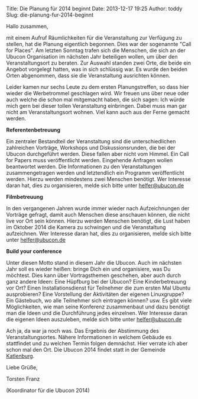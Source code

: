 Title: Die Planung für 2014 beginnt
Date: 2013-12-17 19:25
Author: toddy
Slug: die-planung-fur-2014-beginnt

<!--break--><!--break-->

Hallo zusammen,


mit einem Aufruf Räumlichkeiten für die Veranstaltung zur Verfügung zu
stellen, hat die Planung eigentlich begonnen. Dies war der sogenannte
"Call for Places". Am letzten Sonntag trafen sich die Menschen, die sich
an der Ubucon Organisation im nächsten Jahr beteiligen wollen, um über
den Veranstaltungsort zu beraten. Zur Auswahl standen zwei Orte, die
beide ein Angebot vorgelegt hatten, was in sich schlüssig war. Es wurde
den beiden Orten abgenommen, dass sie die Veranstaltung ausrichten
können.


Leider kamen nur sechs Leute zu dem ersten Planungstreffen, so dass hier
wieder die Werbetrommel geschlagen wird. Wir freuen uns über neue oder
auch welche die schon mal mitgemacht haben, die sich sagen: Ich würde
mich gern bei dieser tollen Veranstaltung einbringen. Dabei muss man gar
nicht am Veranstaltungsort wohnen. Viel kann auch aus der Ferne gemacht
werden.


**Referentenbetreuung**  

Ein zentraler Bestandteil der Veranstaltung sind die unterschiedlichen
zahlreichen Vorträge, Workshops und Diskussionsrunden, die bei der
Ubucon durchgeführt werden. Diese fallen aber nicht vom Himmel. Ein Call
for Papers muss veröffentlicht werden. Eingehende Anfragen wollen
beantwortet werden. Die Informationen zu den Veranstaltungen
zusammengetragen werden und letztendlich ein Programm veröffentlicht
werden. Hierzu werden mindestens zwei Menschen benötigt. Wer Interesse
daran hat, dies zu organisieren, melde sich bitte unter
<helfer@ubucon.de>


**Filmbetreuung**  

In den vergangenen Jahren wurde immer wieder nach Aufzeichnungen der
Vorträge gefragt, damit auch Menschen diese anschauen können, die nicht
live vor Ort sein können. Hierzu werden Menschen benötigt, die Lust
haben im Oktober 2014 die Kamera zu schwingen und die Veranstaltung
aufzeichnen. Wer Interesse daran hat, dies zu organisieren, melde sich
bitte unter <helfer@ubucon.de>


**Build your conference**  

Unter diesen Motto stand in diesem Jahr die Ubucon. Auch im nächsten
Jahr soll es wieder heißen: bringe Dich ein und organisiere, was Du
möchtest. Dies kann über Vortragsthemen geschehen, aber auch durch ganz
andere Ideen: Eine Hüpfburg bei der Ubucon? Eine Kinderbetreuung vor
Ort? Einen Installationsdienst für Teilnehmer die zum ersten Mal Ubuntu
ausprobieren? Eine Vorstellung der Aktivitäten der eigenen Linuxgruppe?
Ein Gästebuch, wo alle Teilnehmer sich eintragen können? usw. Es gibt
viele Möglichkeiten, wie man seine Konferenz zusammenbaut und dazu
benötigt man die Ideen und die Durchführung jedes einzelnen. Wer
Interesse daran die eigenen Ideen auszuleben, melde sich bitte unter
<helfer@ubucon.de>


Ach ja, da war ja noch was. Das Ergebnis der Abstimmung des
Veranstaltungsortes. Nähere Informationen in welchem Gebäude es
stattfindet und zu welchen Termin folgen demnächst. Hier verrate ich
aber schon mal den Ort. Die Ubucon 2014 findet statt in der Gemeinde
[Katlenburg](http://de.wikipedia.org/wiki/Katlenburg_%28Katlenburg-Lindau%29).


Liebe Grüße,  

Torsten Franz  

(Koordinator für die Ubucon 2014)



